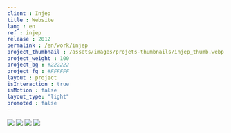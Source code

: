 ```yaml
---
client : Injep
title : Website
lang : en
ref : injep
release : 2012
permalink : /en/work/injep
project_thumbnail : /assets/images/projets-thumbnails/injep_thumb.webp
project_weight : 100
project_bg : #222222
project_fg : #FFFFFF
layout : project
isInteraction : true
isMotion : false
layout_type: "light"
promoted : false
---
```


![](/assets/images/projets/injep-1.webp)
![](/assets/images/projets/injep-2.webp)
![](/assets/images/projets/injep-3.webp)
![](/assets/images/projets/injep-4.webp)